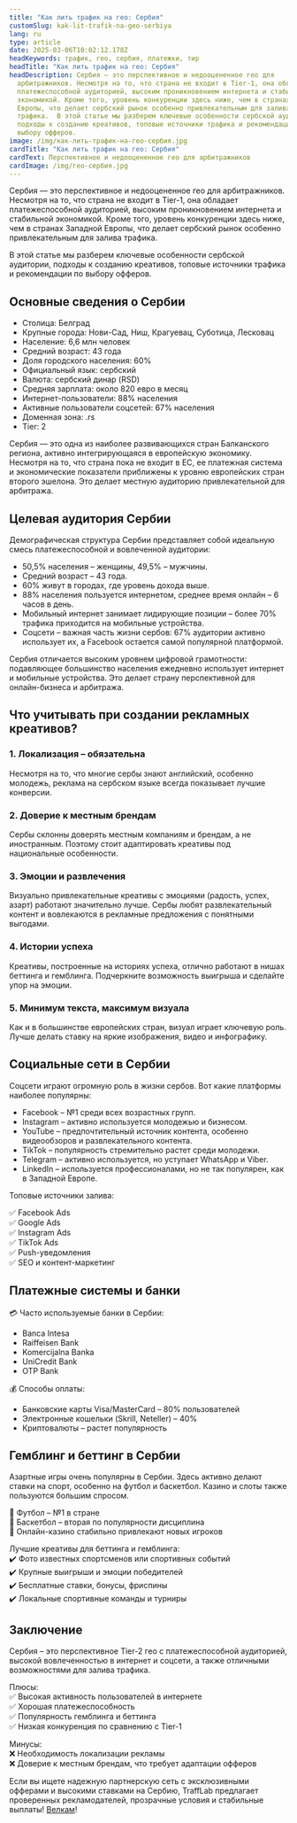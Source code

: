 ```yaml
---
title: "Как лить трафик на гео: Сербия"
customSlug: kak-lit-trafik-na-geo-serbiya
lang: ru
type: article
date: 2025-03-06T10:02:12.178Z
headKeywords: трафик, гео, сербия, платежки, тир
headTitle: "Как лить трафик на гео: Сербия"
headDescription: Сербия — это перспективное и недооцененное гео для
  арбитражников. Несмотря на то, что страна не входит в Tier-1, она обладает
  платежеспособной аудиторией, высоким проникновением интернета и стабильной
  экономикой. Кроме того, уровень конкуренции здесь ниже, чем в странах Западной
  Европы, что делает сербский рынок особенно привлекательным для залива
  трафика.  В этой статье мы разберем ключевые особенности сербской аудитории,
  подходы к созданию креативов, топовые источники трафика и рекомендации по
  выбору офферов.
image: /img/как-лить-трафик-на-гео-сербия.jpg
cardTitle: "Как лить трафик на гео: Сербия"
cardText: Перспективное и недооцененное гео для арбитражников
cardImage: /img/гео-сербия.jpg
---
```

Сербия — это перспективное и недооцененное гео для арбитражников. Несмотря на то, что страна не входит в Tier-1, она обладает платежеспособной аудиторией, высоким проникновением интернета и стабильной экономикой. Кроме того, уровень конкуренции здесь ниже, чем в странах Западной Европы, что делает сербский рынок особенно привлекательным для залива трафика.

В этой статье мы разберем ключевые особенности сербской аудитории, подходы к созданию креативов, топовые источники трафика и рекомендации по выбору офферов.



## Основные сведения о Сербии

* Столица: Белград
* Крупные города: Нови-Сад, Ниш, Крагуевац, Суботица, Лесковац
* Население: 6,6 млн человек
* Средний возраст: 43 года
* Доля городского населения: 60%
* Официальный язык: сербский
* Валюта: сербский динар (RSD)
* Средняя зарплата: около 820 евро в месяц
* Интернет-пользователи: 88% населения
* Активные пользователи соцсетей: 67% населения
* Доменная зона: .rs
* Tier: 2

Сербия — это одна из наиболее развивающихся стран Балканского региона, активно интегрирующаяся в европейскую экономику. Несмотря на то, что страна пока не входит в ЕС, ее платежная система и экономические показатели приближены к уровню европейских стран второго эшелона. Это делает местную аудиторию привлекательной для арбитража.



## Целевая аудитория Сербии

Демографическая структура Сербии представляет собой идеальную смесь платежеспособной и вовлеченной аудитории:

* 50,5% населения – женщины, 49,5% – мужчины.
* Средний возраст – 43 года.
* 60% живут в городах, где уровень дохода выше.
* 88% населения пользуется интернетом, среднее время онлайн – 6 часов в день.
* Мобильный интернет занимает лидирующие позиции – более 70% трафика приходится на мобильные устройства.
* Соцсети – важная часть жизни сербов: 67% аудитории активно использует их, а Facebook остается самой популярной платформой.

Сербия отличается высоким уровнем цифровой грамотности: подавляющее большинство населения ежедневно использует интернет и мобильные устройства. Это делает страну перспективной для онлайн-бизнеса и арбитража.



## Что учитывать при создании рекламных креативов?

### 1. Локализация – обязательна

Несмотря на то, что многие сербы знают английский, особенно молодежь, реклама на сербском языке всегда показывает лучшие конверсии.

### 2. Доверие к местным брендам

Сербы склонны доверять местным компаниям и брендам, а не иностранным. Поэтому стоит адаптировать креативы под национальные особенности.

### 3. Эмоции и развлечения

Визуально привлекательные креативы с эмоциями (радость, успех, азарт) работают значительно лучше. Сербы любят развлекательный контент и вовлекаются в рекламные предложения с понятными выгодами.

### 4. Истории успеха

Креативы, построенные на историях успеха, отлично работают в нишах беттинга и гемблинга. Подчеркните возможность выигрыша и сделайте упор на эмоции.

### 5. Минимум текста, максимум визуала

Как и в большинстве европейских стран, визуал играет ключевую роль. Лучше делать ставку на яркие изображения, видео и инфографику.



## Социальные сети в Сербии

Соцсети играют огромную роль в жизни сербов. Вот какие платформы наиболее популярны:

* Facebook – №1 среди всех возрастных групп.
* Instagram – активно используется молодежью и бизнесом.
* YouTube – предпочтительный источник контента, особенно видеообзоров и развлекательного контента.
* TikTok – популярность стремительно растет среди молодежи.
* Telegram – активно используется, но уступает WhatsApp и Viber.
* LinkedIn – используется профессионалами, но не так популярен, как в Западной Европе.

Топовые источники залива:

✅ Facebook Ads\
✅ Google Ads\
✅ Instagram Ads\
✅ TikTok Ads\
✅ Push-уведомления\
✅ SEO и контент-маркетинг



## Платежные системы и банки

💳 Часто используемые банки в Сербии:

* Banca Intesa
* Raiffeisen Bank
* Komercijalna Banka
* UniCredit Bank
* OTP Bank



💰 Способы оплаты:

* Банковские карты Visa/MasterCard – 80% пользователей
* Электронные кошельки (Skrill, Neteller) – 40%
* Криптовалюты – растет популярность



## Гемблинг и беттинг в Сербии

Азартные игры очень популярны в Сербии. Здесь активно делают ставки на спорт, особенно на футбол и баскетбол. Казино и слоты также пользуются большим спросом.

🎯 Футбол – №1 в стране\
🎯 Баскетбол – вторая по популярности дисциплина\
🎯 Онлайн-казино стабильно привлекают новых игроков

Лучшие креативы для беттинга и гемблинга:\
✔️ Фото известных спортсменов или спортивных событий\
✔️ Крупные выигрыши и эмоции победителей\
✔️ Бесплатные ставки, бонусы, фриспины\
✔️ Локальные спортивные команды и турниры



## Заключение

Сербия – это перспективное Tier-2 гео с платежеспособной аудиторией, высокой вовлеченностью в интернет и соцсети, а также отличными возможностями для залива трафика.

Плюсы:\
✅ Высокая активность пользователей в интернете\
✅ Хорошая платежеспособность\
✅ Популярность гемблинга и беттинга\
✅ Низкая конкуренция по сравнению с Tier-1

Минусы:\
❌ Необходимость локализации рекламы\
❌ Доверие к местным брендам, что требует адаптации офферов

Если вы ищете надежную партнерскую сеть с эксклюзивными офферами и высокими ставками на Сербию, TraffLab предлагает проверенных рекламодателей, прозрачные условия и стабильные выплаты! [Велкам](https://t.me/trafflab_cpa)!